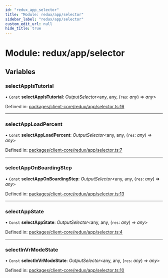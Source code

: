 ```yaml
---
id: "redux_app_selector"
title: "Module: redux/app/selector"
sidebar_label: "redux/app/selector"
custom_edit_url: null
hide_title: true
---
```


# Module: redux/app/selector

## Variables

### selectAppIsTutorial

• `Const` **selectAppIsTutorial**: *OutputSelector*<any, any, (`res`: *any*) => *any*\>

Defined in: [packages/client-core/redux/app/selector.ts:16](https://github.com/xr3ngine/xr3ngine/blob/56376a778/packages/client-core/redux/app/selector.ts#L16)

___

### selectAppLoadPercent

• `Const` **selectAppLoadPercent**: *OutputSelector*<any, any, (`res`: *any*) => *any*\>

Defined in: [packages/client-core/redux/app/selector.ts:7](https://github.com/xr3ngine/xr3ngine/blob/56376a778/packages/client-core/redux/app/selector.ts#L7)

___

### selectAppOnBoardingStep

• `Const` **selectAppOnBoardingStep**: *OutputSelector*<any, any, (`res`: *any*) => *any*\>

Defined in: [packages/client-core/redux/app/selector.ts:13](https://github.com/xr3ngine/xr3ngine/blob/56376a778/packages/client-core/redux/app/selector.ts#L13)

___

### selectAppState

• `Const` **selectAppState**: *OutputSelector*<any, any, (`res`: *any*) => *any*\>

Defined in: [packages/client-core/redux/app/selector.ts:4](https://github.com/xr3ngine/xr3ngine/blob/56376a778/packages/client-core/redux/app/selector.ts#L4)

___

### selectInVrModeState

• `Const` **selectInVrModeState**: *OutputSelector*<any, any, (`res`: *any*) => *any*\>

Defined in: [packages/client-core/redux/app/selector.ts:10](https://github.com/xr3ngine/xr3ngine/blob/56376a778/packages/client-core/redux/app/selector.ts#L10)
